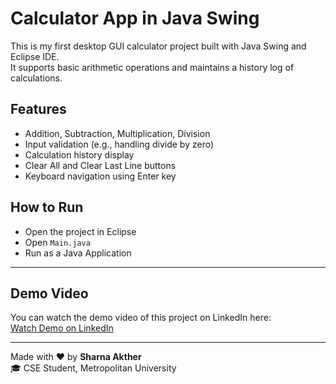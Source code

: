 # Calculator App in Java Swing

This is my first desktop GUI calculator project built with Java Swing and Eclipse IDE.  
It supports basic arithmetic operations and maintains a history log of calculations.

## Features
- Addition, Subtraction, Multiplication, Division
- Input validation (e.g., handling divide by zero)
- Calculation history display
- Clear All and Clear Last Line buttons
- Keyboard navigation using Enter key

## How to Run
- Open the project in Eclipse
- Open `Main.java`
- Run as a Java Application

---

## Demo Video

You can watch the demo video of this project on LinkedIn here:  
[Watch Demo on LinkedIn](https://www.linkedin.com/posts/sharna-akther-4a1226371_java-swing-eclipseide-activity-7349775779162931200-nwmK?utm_source=share&utm_medium=member_android&rcm=ACoAAFwMNTkBJFF-WXkuKF1xeL_aMxjWijV1omc)

---

Made with ❤️ by **Sharna Akther**  
🎓 CSE Student, Metropolitan University  

